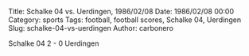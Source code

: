 Title: Schalke 04 vs. Uerdingen, 1986/02/08
Date: 1986/02/08 00:00
Category: sports
Tags: football, football scores, Schalke 04, Uerdingen
Slug: schalke-04-vs-uerdingen
Author: carbonero


Schalke 04 2 - 0 Uerdingen
